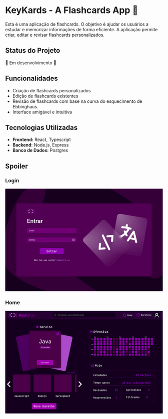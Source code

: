 ﻿# KeyKards - A Flashcards App 💜

Esta é uma aplicação de flashcards. O objetivo é ajudar os usuários a estudar e memorizar informações de forma eficiente. A aplicação permite criar, editar e revisar flashcards personalizados.

## Status do Projeto
🚧 Em desenvolvimento 🚧


## Funcionalidades
- Criação de flashcards personalizados
- Edição de flashcards existentes
- Revisão de flashcards com base na curva do esquecimento de Ebbinghaus.
- Interface amigável e intuitiva

## Tecnologias Utilizadas
- **Frontend:** React, Typescript
- **Backend:** Node.js, Express
- **Banco de Dados:** Postgres

## Spoiler
### Login
<img src="front/imgs/Login.png" alt="Login" width="600px">

###  Home
<img src="front/imgs/home.png" alt="Home" width="600px">
